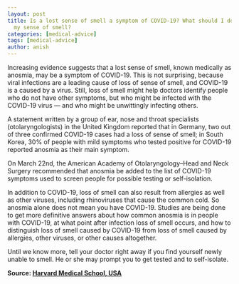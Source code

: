 ```yaml
---
layout: post
title: Is a lost sense of smell a symptom of COVID-19? What should I do if I lose
  my sense of smell?
categories: [medical-advice]
tags: [medical-advice]
author: anish
---
```


Increasing evidence suggests that a lost sense of smell, known medically as anosmia, may be a symptom of COVID-19. This is not surprising, because viral infections are a leading cause of loss of sense of smell, and COVID-19 is a caused by a virus. Still, loss of smell might help doctors identify people who do not have other symptoms, but who might be infected with the COVID-19 virus — and who might be unwittingly infecting others.

A statement written by a group of ear, nose and throat specialists (otolaryngologists) in the United Kingdom reported that in Germany, two out of three confirmed COVID-19 cases had a loss of sense of smell; in South Korea, 30% of people with mild symptoms who tested positive for COVID-19 reported anosmia as their main symptom.

On March 22nd, the American Academy of Otolaryngology–Head and Neck Surgery recommended that anosmia be added to the list of COVID-19 symptoms used to screen people for possible testing or self-isolation.

In addition to COVID-19, loss of smell can also result from allergies as well as other viruses, including rhinoviruses that cause the common cold. So anosmia alone does not mean you have COVID-19. Studies are being done to get more definitive answers about how common anosmia is in people with COVID-19, at what point after infection loss of smell occurs, and how to distinguish loss of smell caused by COVID-19 from loss of smell caused by allergies, other viruses, or other causes altogether.

Until we know more, tell your doctor right away if you find yourself newly unable to smell. He or she may prompt you to get tested and to self-isolate.


**Source: [Harvard Medical School, USA](https://www.health.harvard.edu/diseases-and-conditions/covid-19-basics)**